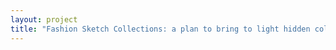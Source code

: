 ```yaml
--- 
layout: project 
title: "Fashion Sketch Collections: a plan to bring to light hidden collections at the Brooklyn Museum and the Fashion Institute of Technology Libraries" 
---
```



